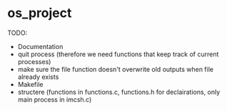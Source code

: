 # os_project

TODO:
- Documentation
- quit process (therefore we need functions that keep track of current processes)
- make sure the file function doesn't overwrite old outputs when file already exists
- Makefile
- structere (functions in functions.c, functions.h for declairations, only main process in imcsh.c)